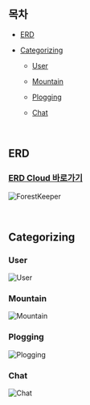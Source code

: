 ## 목차

- [ERD](#erd)

- [Categorizing](#categorizing)

    - [User](#user)

    - [Mountain](#mountain)

    - [Plogging](#plogging)
    
    - [Chat](#chat)


<br />


## ERD


### [ERD Cloud 바로가기](https://www.erdcloud.com/p/XyDK2eifs9E3YyKg7)


![ForestKeeper]()


<br />


## Categorizing


### User

![User](https://user-images.githubusercontent.com/76759852/169601537-0502e992-3d07-4ca7-90c4-b668a87b04a3.png)


### Mountain

![Mountain](https://user-images.githubusercontent.com/76759852/169602532-5d0d1d9d-8f0a-450e-aacb-fda39ecdbf0f.png)


### Plogging

![Plogging](https://user-images.githubusercontent.com/76759852/169603431-ecbd91d5-b2d4-4257-a469-5acef702c43a.png)


### Chat

![Chat]()
